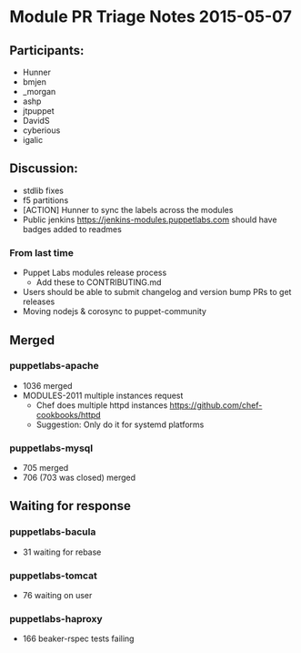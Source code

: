 # Module PR Triage Notes 2015-05-07

## Participants:
* Hunner
* bmjen
* _morgan
* ashp
* jtpuppet
* DavidS
* cyberious
* igalic

## Discussion:
* stdlib fixes
* f5 partitions
* [ACTION] Hunner to sync the labels across the modules
* Public jenkins https://jenkins-modules.puppetlabs.com should have badges added to readmes
### From last time
* Puppet Labs modules release process
  * Add these to CONTRIBUTING.md
* Users should be able to submit changelog and version bump PRs to get releases
* Moving nodejs & corosync to puppet-community

## Merged
### puppetlabs-apache
* 1036 merged
* MODULES-2011 multiple instances request
  * Chef does multiple httpd instances https://github.com/chef-cookbooks/httpd
  * Suggestion: Only do it for systemd platforms

### puppetlabs-mysql
* 705 merged
* 706 (703 was closed) merged

## Waiting for response
### puppetlabs-bacula
* 31 waiting for rebase

### puppetlabs-tomcat
* 76 waiting on user

### puppetlabs-haproxy
* 166 beaker-rspec tests failing
